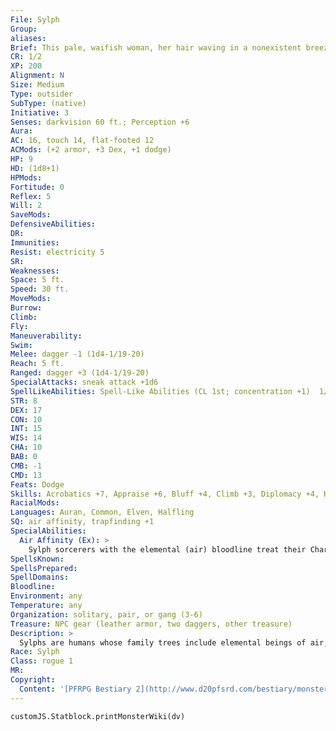 ```yaml
---
File: Sylph
Group: 
aliases: 
Brief: This pale, waifish woman, her hair waving in a nonexistent breeze, looks as if she might fade away into mist entirely at any minute.
CR: 1/2
XP: 200
Alignment: N
Size: Medium
Type: outsider
SubType: (native)
Initiative: 3
Senses: darkvision 60 ft.; Perception +6
Aura: 
AC: 16, touch 14, flat-footed 12
ACMods: (+2 armor, +3 Dex, +1 dodge)
HP: 9
HD: (1d8+1)
HPMods: 
Fortitude: 0
Reflex: 5
Will: 2
SaveMods: 
DefensiveAbilities: 
DR: 
Immunities: 
Resist: electricity 5
SR: 
Weaknesses: 
Space: 5 ft.
Speed: 30 ft.
MoveMods: 
Burrow: 
Climb: 
Fly: 
Maneuverability: 
Swim: 
Melee: dagger -1 (1d4-1/19-20)
Reach: 5 ft.
Ranged: dagger +3 (1d4-1/19-20)
SpecialAttacks: sneak attack +1d6
SpellLikeAbilities: Spell-Like Abilities (CL 1st; concentration +1)  1/day-feather fall
STR: 8
DEX: 17
CON: 10
INT: 15
WIS: 14
CHA: 10
BAB: 0
CMB: -1
CMD: 13
Feats: Dodge
Skills: Acrobatics +7, Appraise +6, Bluff +4, Climb +3, Diplomacy +4, Knowledge (local) +6, Perception +6, Sleight of Hand +7, Stealth +7, Use Magic Device +4
RacialMods: 
Languages: Auran, Common, Elven, Halfling
SQ: air affinity, trapfinding +1
SpecialAbilities:
  Air Affinity (Ex): >
    Sylph sorcerers with the elemental (air) bloodline treat their Charisma score as 2 points higher for all sorcerer spells and class abilities. Sylph clerics with the Air domain cast their domain powers and spells at +1 caster level.
SpellsKnown: 
SpellsPrepared: 
SpellDomains: 
Bloodline: 
Environment: any
Temperature: any
Organization: solitary, pair, or gang (3-6)
Treasure: NPC gear (leather armor, two daggers, other treasure)
Description: >
  Sylphs are humans whose family trees include elemental beings of air, such as djinn. They tend to be pale and thin to the point of appearing delicate, though their skinny bodies are more resilient than they look. While many can pass unnoticed through crowds of humans, sylphs display their heritage in subtle ways, and those who study them carefully sometimes notice that breezes seem to follow a sylph wherever she goes, even inside rooms with no windows. When consumed by fits of anger or passion, these tendencies become more apparent, as winds surround the sylph and tousle her hair or knock small items from shelves. Many sylphs have complex markings on their pale flesh that resemble tiny swirling designs like blue and gray tattoos, and the most exotic of their kind have hair that twists and coils almost as if it were made of living mist.  As people, sylphs tend to be shy and reclusive, blending into crowds or skillfully avoiding those they don't desire to meet. Yet while they often prefer to manipulate situations and avoid conf lict themselves, most sylphs remain intensely curious about other people, and often go to great lengths to spy or eavesdrop on those who spark their interest (a hobby frequently referred to as "listening to the wind"). This combined love of subterfuge and ability to slip away from any compromising situation makes sylphs perfectly suited to lives as rogues, thieves, and spies, and beneath the average sylph's veneer of shy waifishness lies a mind that's capable and calculating, constantly sizing up the competition and analyzing the most effective exits from any given room.  SYLPH CHARACTERS  Sylphs are defined by class levels-they do not possess racial Hit Dice. Sylphs have the following racial traits.  +2 Dexterity, +2 Intelligence, -2 Constitution: Sylphs are quick and insightful, but slight and delicate.  Darkvision: Sylphs can see in the dark up to 60 feet.  Sylph Magic: Feather fall 1/day (caster level equals the sylph's Hit Dice).  Energy Resistance: Sylphs have electricity resistance 5.  Air Affinity: See above.  Languages: Sylphs begin play speaking Common and Auran. Sylphs with high Intelligence scores can choose any of the following bonus languages: Aquan, Dwarven, Elven, Gnome, Half ling, Ignan, and Terran.
Race: Sylph
Class: rogue 1
MR: 
Copyright:
  Content: '[PFRPG Bestiary 2](http://www.d20pfsrd.com/bestiary/monster-listings/outsiders/sylph)'
---
```

```dataviewjs
customJS.Statblock.printMonsterWiki(dv)
```
